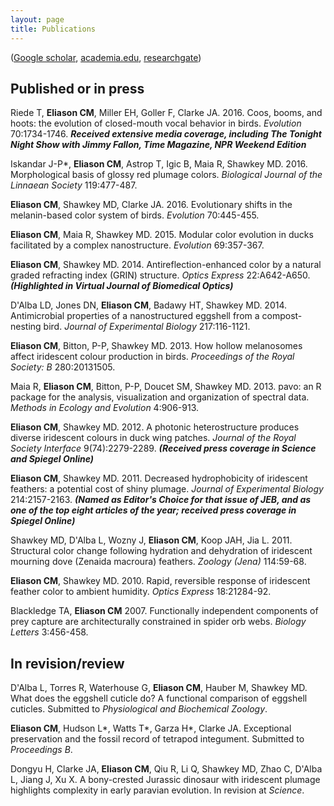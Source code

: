 ```yaml
---
layout: page
title: Publications
---
```


([Google scholar](http://scholar.google.com/citations?user=IJ7DM7kAAAAJ&amp;hl=en), [academia.edu](http://utexas.academia.edu/ChadEliason), [researchgate](https://www.researchgate.net/profile/Chad_Eliason))


## Published or in press

Riede T, __Eliason CM__, Miller EH, Goller F, Clarke JA. 2016. Coos, booms, and hoots: the evolution of closed-mouth vocal behavior in birds. _Evolution_ 70:1734-1746. ___Received extensive media coverage, including The Tonight Night Show with Jimmy Fallon, Time Magazine, NPR Weekend Edition___

Iskandar J-P*, __Eliason CM__, Astrop T, Igic B, Maia R, Shawkey MD. 2016. Morphological basis of glossy red plumage colors. _Biological Journal of the Linnaean Society_ 119:477-487.

__Eliason CM__, Shawkey MD, Clarke JA. 2016. Evolutionary shifts in the melanin-based color system of birds. _Evolution_ 70:445-455.

__Eliason CM__, Maia R, Shawkey MD. 2015. Modular color evolution in ducks facilitated by a complex nanostructure. _Evolution_ 69:357-367.

__Eliason CM__, Shawkey MD. 2014. Antireflection-enhanced color by a natural graded refracting index (GRIN) structure. _Optics Express_ 22:A642-A650. ___(Highlighted in Virtual Journal of Biomedical Optics)___

D'Alba LD, Jones DN, __Eliason CM__, Badawy HT, Shawkey MD. 2014. Antimicrobial properties of a nanostructured eggshell from a compost-nesting bird. _Journal of Experimental Biology_ 217:116-1121.

__Eliason CM__, Bitton, P-P, Shawkey MD. 2013. How hollow melanosomes affect iridescent colour production in birds. _Proceedings of the Royal Society: B_ 280:20131505.

Maia R, __Eliason CM__, Bitton, P-P, Doucet SM, Shawkey MD. 2013. pavo: an R package for the analysis, visualization and organization of spectral data. _Methods in Ecology and Evolution_ 4:906-913.

__Eliason CM__, Shawkey MD. 2012. A photonic heterostructure produces diverse iridescent colours in duck wing patches. _Journal of the Royal Society Interface_ 9(74):2279-2289. ___(Received press coverage in Science and Spiegel Online)___

__Eliason CM__, Shawkey MD. 2011. Decreased hydrophobicity of iridescent feathers: a potential cost of shiny plumage. _Journal of Experimental Biology_ 214:2157-2163. ___(Named as Editor's Choice for that issue of JEB, and as one of the top eight articles of the year; received press coverage in Spiegel Online)___

Shawkey MD, D'Alba L, Wozny J, __Eliason CM__, Koop JAH, Jia L. 2011. Structural color change following hydration and dehydration of iridescent mourning dove (Zenaida macroura) feathers. _Zoology (Jena)_ 114:59-68.

__Eliason CM__, Shawkey MD. 2010. Rapid, reversible response of iridescent feather color to ambient humidity. _Optics Express_ 18:21284-92.

Blackledge TA, __Eliason CM__ 2007. Functionally independent components of prey capture are architecturally constrained in spider orb webs. _Biology Letters_ 3:456-458.


## In revision/review

D'Alba L, Torres R, Waterhouse G, __Eliason CM__, Hauber M, Shawkey MD. What does the eggshell cuticle do? A functional comparison of eggshell cuticles. Submitted to _Physiological and Biochemical Zoology_.

__Eliason CM__, Hudson L*, Watts T*, Garza H*, Clarke JA. Exceptional preservation and the fossil record of tetrapod integument. Submitted to _Proceedings B_.

Dongyu H, Clarke JA, __Eliason CM__, Qiu R, Li Q, Shawkey MD, Zhao C, D'Alba L, Jiang J, Xu X. A bony-crested Jurassic dinosaur with iridescent plumage highlights complexity in early paravian evolution. In revision at _Science_.


<!-- ## In prep

__Eliason CM__, Van Houten R, Clarke JA. Feather evolution in ratites.

Eliason et al. Moa plumage

Torres et al. Brain evolution.

__Eliason CM__, Butler M, Maia R, McGraw KJ, Shawkey MD. Dichromatism and effects of diet on iridescent nanostructures in birds. Submitted to xx.

Mitan C, __Eliason CM__, Dakin R, Shawkey MD. Nanostructural basis for iridescence in peacocks ({\it Pavo cristatus}). Submitted to xx.

__Eliason CM__, Clarke JA. Phenotools: a flexible pipeline for assembly and analysis of large phenomic datasets. Submitted to _Systematic Biology_.

 -->


